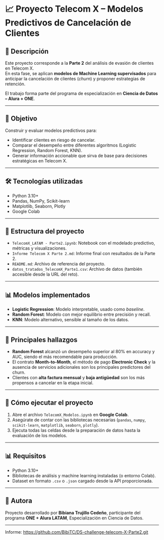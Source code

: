 # 📈 Proyecto Telecom X – Modelos Predictivos de Cancelación de Clientes

## 🚀 Descripción
Este proyecto corresponde a la **Parte 2** del análisis de evasión de clientes en Telecom X.  
En esta fase, se aplican **modelos de Machine Learning supervisados** para anticipar la cancelación de clientes (*churn*) y proponer estrategias de retención.  

El trabajo forma parte del programa de especialización en **Ciencia de Datos – Alura + ONE**.  

---

## 🔬 Objetivo
Construir y evaluar modelos predictivos para:  
- Identificar clientes en riesgo de cancelar.  
- Comparar el desempeño entre diferentes algoritmos (Logistic Regression, Random Forest, KNN).  
- Generar información accionable que sirva de base para decisiones estratégicas en Telecom X.  

---

## 🛠️ Tecnologías utilizadas
- Python 3.10+  
- Pandas, NumPy, Scikit-learn  
- Matplotlib, Seaborn, Plotly  
- Google Colab  

---

## 📁 Estructura del proyecto
- `TelecomX_LATAM - Parte2.ipynb`: Notebook con el modelado predictivo, métricas y visualizaciones.  
- `Informe Telecom X Parte 2.md`: Informe final con resultados de la Parte 2.  
- `README.md`: Archivo de referencia del proyecto.  
- `datos_tratados_TelecomX_Parte1.csv`: Archivo de datos (también accesible desde la URL del reto).  

---

## 📊 Modelos implementados
- **Logistic Regression**: Modelo interpretable, usado como *baseline*.  
- **Random Forest**: Modelo con mejor equilibrio entre precisión y recall.  
- **KNN**: Modelo alternativo, sensible al tamaño de los datos.  

---

## 📅 Principales hallazgos
- **Random Forest** alcanzó un desempeño superior al 80% en accuracy y AUC, siendo el más recomendable para producción.  
- El contrato **Month-to-Month**, el método de pago **Electronic Check** y la ausencia de servicios adicionales son los principales predictores del churn.  
- Clientes con **alta factura mensual** y **baja antigüedad** son los más propensos a cancelar en la etapa inicial.  

---

## 🔧 Cómo ejecutar el proyecto
1. Abre el archivo `TelecomX_Modelos.ipynb` en **Google Colab**.  
2. Asegúrate de contar con las bibliotecas necesarias (`pandas`, `numpy`, `scikit-learn`, `matplotlib`, `seaborn`, `plotly`).  
3. Ejecuta todas las celdas desde la preparación de datos hasta la evaluación de los modelos.  

---

## 📊 Requisitos
- Python 3.10+  
- Bibliotecas de análisis y machine learning instaladas (o entorno Colab).  
- Dataset en formato `.csv` o `.json` cargado desde la API proporcionada.  

---

## 👥 Autora
Proyecto desarrollado por **Bibiana Trujillo Cedeño**, participante del programa **ONE + Alura LATAM**, Especialización en Ciencia de Datos.  

---

Informe: https://github.com/BibiTC/DS-challenge-telecom-X-Parte2.git
